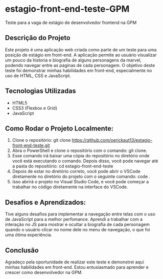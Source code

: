 # estagio-front-end-teste-GPM

Teste para a vaga de estágio de desenvolvedor frontend na GPM

## Descrição do Projeto

Este projeto é uma aplicação web criada como parte de um teste para uma posição de estágio em front-end. A aplicação permite ao usuário visualizar um pouco da historia e biografia de alguns personagens da marvel, podendo navegar entre as paginas de cada personagem.
O objetivo deste teste foi demonstrar minhas habilidades em front-end, especialmente no uso de HTML, CSS e JavaScript.

## Tecnologias Utilizadas

- HTML5
- CSS3 (Flexbox e Grid)
- JavaScript

## Como Rodar o Projeto Localmente:

1. Clone o repositório:
   git clone https://github.com/oerickaut13/estagio-front-end-teste.git
2. Abra o PowerShell e clone o repositório com o comando: git clone.
3. Esse comando irá baixar uma cópia do repositório no diretório onde você está executando o comando. Depois disso, você pode navegar até a pasta do repositório: cd estagio-front-end-teste
4. Depois de estar no diretório correto, você pode abrir o VSCode diretamente no diretório do projeto com o seguinte comando:
   code .
5. Isso abrirá o projeto no Visual Studio Code, e você pode começar a trabalhar no código diretamente na interface do VSCode.

## Desafios e Aprendizados:

Tive alguns desafios para implementar a navegação entre telas com o uso de JavaScript para a melhor perfomance. Aprendi a trabalhar com a interação no JS para mostrar e ocultar a biografia de cada personagem quando o usuário clicar no nome dele no menu de navegação, o que foi uma ótima experiência.

## Conclusão

Agradeço pela oportunidade de realizar este teste e demonstrei aqui minhas habilidades em front-end. Estou entusiasmado para aprender e crescer como desenvolvedor na GPM.
